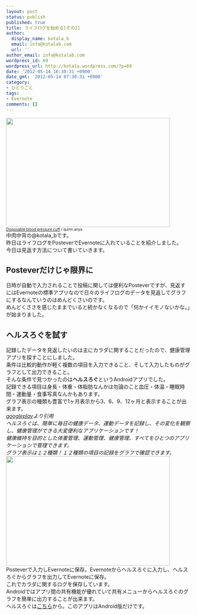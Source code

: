 ```yaml
---
layout: post
status: publish
published: true
title: ライフログを始める[その2]
author:
  display_name: kotala_b
  email: info@kotalab.com
  url: ''
author_email: info@kotalab.com
wordpress_id: 69
wordpress_url: http://kotala.wordpress.com/?p=69
date: '2012-05-14 16:30:31 +0900'
date_gmt: '2012-05-14 07:30:31 +0900'
category:
- ひとりごと
tags:
- Evernote
comments: []
---
```

<p><span style="font-size:10px;"><a href="http://kotalab.com/wp-content/uploads/health.jpg" target="_blank"><img src="http://kotalab.com/wp-content/uploads/health.jpg" alt="" title="health" width="448" height="298" class="alignnone size-full wp-image-1111" /></a><br />
<a href="http://www.flickr.com/photos/quinnanya/5645559731/" target="_blank">Disposable blood pressure cuff</a> / quinn.anya</span><br />
中肉中背の@kotala_bです。<br />
昨日はライフログをPosteverでEvernoteに入れていることを紹介しました。<br />
今日は見返す方法について書いていきます。<br />
<!--more--></p>
<h2>Posteverだけじゃ限界に</h2>
<p>日時が自動で入力されることで投稿に関しては便利なPosteverですが、見返すにはEvernoteの標準アプリなので日々のライフログのデータを見返してグラフにするなんていうのはめんどくさいのです。<br />
めんどくささを感じたままでいると続かなくなるので「何かイイモノないかな。」が始まりました。</p>
<h2>ヘルスろぐを試す</h2>
<p>記録したデータを見返したいのは主にカラダに関することだったので、健康管理アプリを探すことにしました。<br />
条件は比較的動作が軽く複数の項目を入力できること、そして入力したものがグラフとして出力できること。<br />
そんな条件で見つかったのは<strong>ヘルスろぐ</strong>というAndroidアプリでした。<br />
記録できる項目は身長・体重・体脂肪なんかは勿論のこと血圧・体温・睡眠時間・運動量・食事写真なんかもあります。<br />
グラフ表示の種類も豊富で1ヶ月表示から3、6、9、12ヶ月と表示することが出来ます。<br />
<em><a title="ヘルスろぐ" href="https://play.google.com/store/apps/details?id=info.androidx.lifelogf&amp;hl=ja" target="_blank">googleplay</a>より引用</em><br />
<em>ヘルスろぐは、簡単に毎日の健康データ、運動データを記録し、その変化を観察し、健康管理ができる大変便利なアプリケーションです！</em><br />
<em>健康維持を目的とした体重管理、運動管理、健康管理、すべてをひとつのアプリケーションで管理できます。</em><br />
<em>グラフ表示は１２種類！１２種類の項目の記録をグラフで確認できます。</em><br />
<a href="http://kotalab.com/wp-content/uploads/helthlog.jpg"><img src="http://kotalab.com/wp-content/uploads/helthlog.jpg" alt="" title="helthlog" width="448" height="299" class="alignnone size-full wp-image-1112" /></a><br />
Posteverで入力しEvernoteに保存。Evernoteからヘルスろぐに入力し、ヘルスろぐからグラフを出力してEvernoteに保存。<br />
これでカラダに関するログを保存しています。<br />
Androidではアプリ間の共有機能が優れていて共有メニューからヘルスろぐのグラフを簡単に出力することが出来ます。<br />
ヘルスろぐは<a title="ヘルスろぐ" href="https://play.google.com/store/apps/details?id=info.androidx.lifelogf&amp;hl=ja" target="_blank">こちら</a>から。このアプリはAndroid版だけです。</p>
